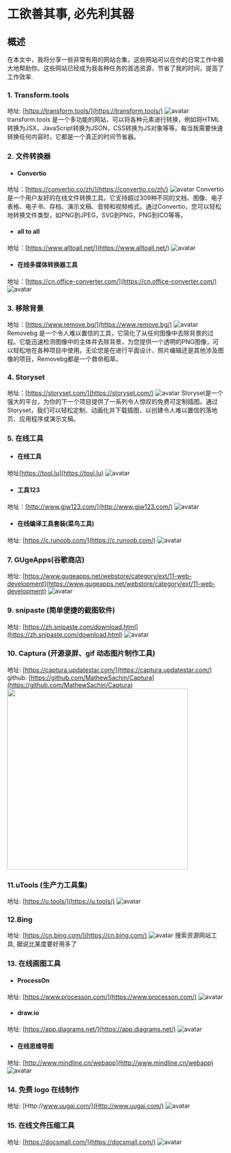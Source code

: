 # 工欲善其事, 必先利其器

## 概述
在本文中，我将分享一些非常有用的网站合集，这些网站可以在你的日常工作中极大地帮助你。这些网站已经成为我各种任务的首选资源，节省了我的时间，提高了工作效率.

### 1. Transform.tools
地址: [https://transform.tools/](https://transform.tools/)
![avatar](/image//blogs/study/buildBlog/transform.png)
transform.tools 是一个多功能的网站，可以将各种元素进行转换，例如将HTML转换为JSX，JavaScript转换为JSON，CSS转换为JS对象等等。每当我需要快速转换任何内容时，它都是一个真正的时间节省器。

### 2. 文件转换器
+ #### Convertio
地址：[https://convertio.co/zh/](https://convertio.co/zh/)
![avatar](/image//blogs/study/buildBlog/fileExchange.png)
Convertio是一个用户友好的在线文件转换工具。它支持超过309种不同的文档、图像、电子表格、电子书、存档、演示文稿、音频和视频格式。通过Convertio，您可以轻松地转换文件类型，如PNG到JPEG，SVG到PNG，PNG到ICO等等。
+ #### all to all
地址：[https://www.alltoall.net/](https://www.alltoall.net/)
![avatar](/image//blogs/study/buildBlog/pdfExchange.png)
+ #### 在线多媒体转换器工具
地址：[https://cn.office-converter.com/](https://cn.office-converter.com/)
![avatar](/image//blogs/study/buildBlog/office.png)

### 3. 移除背景
地址：[https://www.remove.bg/](https://www.remove.bg/)
![avatar](/image//blogs/study/buildBlog/removeBg.png)
Removebg 是一个令人难以置信的工具，它简化了从任何图像中去除背景的过程。它能迅速检测图像中的主体并去除背景，为您提供一个透明的PNG图像，可以轻松地在各种项目中使用。无论您是在进行平面设计、照片编辑还是其他涉及图像的项目，Removebg都是一个救命稻草。

### 4. Storyset
地址：[https://storyset.com/](https://storyset.com/)
![avatar](/image//blogs/study/buildBlog/chatu.png)
Storyset是一个强大的平台，为你的下一个项目提供了一系列令人惊叹的免费可定制插图。通过Storyset，我们可以轻松定制、动画化并下载插图，以创建令人难以置信的落地页、应用程序或演示文稿。

### 5. 在线工具
+ #### 在线工具
地址[https://tool.lu](https://tool.lu)
![avatar](/image/blogs/study/buildBlog/online.png)
+ #### 工具123
地址：[http://www.gjw123.com/](http://www.gjw123.com/)
![avatar](/image//blogs/study/buildBlog/gj123.png)
+ #### 在线编译工具套装(菜鸟工具)
地址: [https://c.runoob.com/](https://c.runoob.com/)
![avatar](/image/blogs/study/buildBlog/runoob.png)

### 7. GUgeApps(谷歌商店)
地址: [https://www.gugeapps.net/webstore/category/ext/11-web-development](https://www.gugeapps.net/webstore/category/ext/11-web-development)
![avatar](/image/blogs/study/buildBlog/gugeApps.png)

### 9. snipaste (简单便捷的截图软件)
地址: [https://zh.snipaste.com/download.html](https://zh.snipaste.com/download.html)
![avatar](/image/blogs/study/buildBlog/snipaste.png)

### 10. Captura (开源录屏、gif 动态图片制作工具)
地址: [https://captura.updatestar.com/](https://captura.updatestar.com/)<br>
github: [https://github.com/MathewSachin/Captura](https://github.com/MathewSachin/Captura)
<image src='/image/blogs/study/buildBlog/captura.png' style="width: 420px;" />

### 11.uTools (生产力工具集)
地址: [https://u.tools/](https://u.tools/)
![avatar](/image/blogs/study/buildBlog/uTools.png)

### 12.Bing
地址: [https://cn.bing.com/](https://cn.bing.com/)
![avatar](/image/blogs/study/buildBlog/bing.png)
搜索资源网站工具, 据说比某度要好用多了

### 13. 在线画图工具
+ #### ProcessOn
地址: [https://www.processon.com/](https://www.processon.com/)
![avatar](/image/blogs/study/buildBlog/processOn.png)
+ #### draw.io
地址: [https://app.diagrams.net/](https://app.diagrams.net/)
![avatar](/image/blogs/study/buildBlog/drawio.png)
+ #### 在线思维导图
地址: [http://www.mindline.cn/webapp](http://www.mindline.cn/webapp)
![avatar](/image/blogs/study/buildBlog/mind.png)


### 14. 免费 logo 在线制作
地址: [Http://www.uugai.com/](Http://www.uugai.com/)
![avatar](/image/blogs/study/buildBlog/uugai.png)

### 15. 在线文件压缩工具
地址: [https://docsmall.com/](https://docsmall.com/)
![avatar](/image/blogs/study/buildBlog/docsmall.png)
